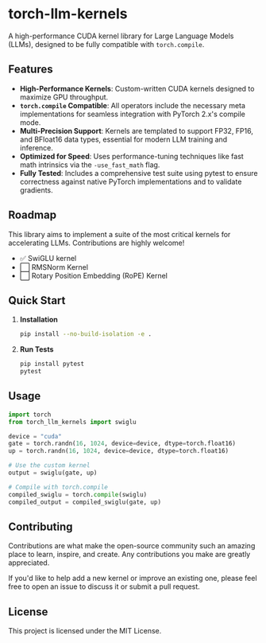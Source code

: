 # torch-llm-kernels

A high-performance CUDA kernel library for Large Language Models (LLMs), designed to be fully compatible with `torch.compile`.

## Features

- **High-Performance Kernels**: Custom-written CUDA kernels designed to maximize GPU throughput.
- **`torch.compile` Compatible**: All operators include the necessary meta implementations for seamless integration with PyTorch 2.x's compile mode.
- **Multi-Precision Support**: Kernels are templated to support FP32, FP16, and BFloat16 data types, essential for modern LLM training and inference.
- **Optimized for Speed**: Uses performance-tuning techniques like fast math intrinsics via the `-use_fast_math` flag.
- **Fully Tested**: Includes a comprehensive test suite using pytest to ensure correctness against native PyTorch implementations and to validate gradients.

## Roadmap

This library aims to implement a suite of the most critical kernels for accelerating LLMs. Contributions are highly welcome!

- ✅ SwiGLU kernel
- ⬜️ RMSNorm Kernel
- ⬜️ Rotary Position Embedding (RoPE) Kernel

## Quick Start

1.  **Installation**
    ```bash
    pip install --no-build-isolation -e .
    ```

2.  **Run Tests**
    ```bash
    pip install pytest
    pytest
    ```

## Usage

```python
import torch
from torch_llm_kernels import swiglu

device = "cuda"
gate = torch.randn(16, 1024, device=device, dtype=torch.float16)
up = torch.randn(16, 1024, device=device, dtype=torch.float16)

# Use the custom kernel
output = swiglu(gate, up)

# Compile with torch.compile
compiled_swiglu = torch.compile(swiglu)
compiled_output = compiled_swiglu(gate, up)
```

## Contributing

Contributions are what make the open-source community such an amazing place to learn, inspire, and create. Any contributions you make are greatly appreciated.

If you'd like to help add a new kernel or improve an existing one, please feel free to open an issue to discuss it or submit a pull request.

## License

This project is licensed under the MIT License.